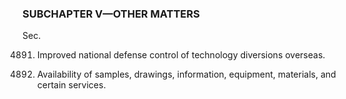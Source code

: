 ### SUBCHAPTER V—OTHER MATTERS ###

Sec.

4891. Improved national defense control of technology diversions overseas.

4892. Availability of samples, drawings, information, equipment, materials, and certain services.